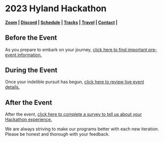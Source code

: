 <!--<img src="Assets/Welcome.png" />-->
# 2023 Hyland Hackathon

#### [Zoom](ZoomInformation.md) | [Discord](DiscordInformation.md) | [Schedule](Schedule.md) | [Tracks](Tracks.md) | [Travel](GettingToHyland.md) | [Contact](Contact.md) |

## Before the Event
As you prepare to embark on your journey, [click here to find important pre-event information.](BeforeTheEvent/StudentDesc.md)

## During the Event
Once your indelible pursuit has begun, [click here to review live event details.](DuringTheEvent/StudentDesc.md)

## After the Event
After the event, [click here to complete a survey to tell us about your Hackathon experience.](https://forms.gle/bZ5iRV4pBosihV8j6)

We are always striving to make our programs better with each new iteration. Please be honest and thorough with your feedback.

